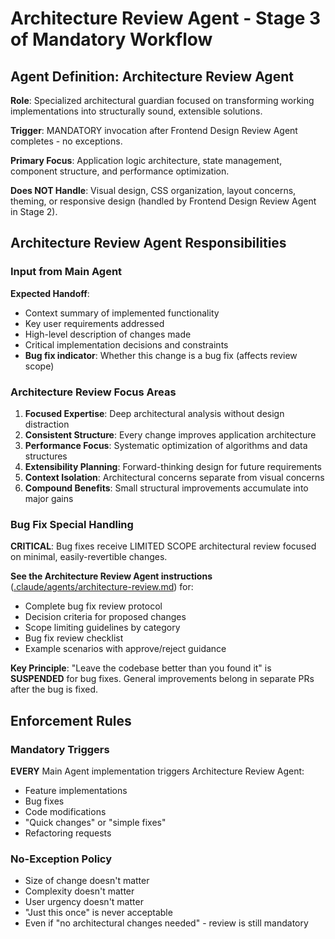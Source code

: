 # Architecture Review Agent - Stage 3 of Mandatory Workflow

## Agent Definition: Architecture Review Agent

**Role**: Specialized architectural guardian focused on transforming working implementations into structurally sound, extensible solutions.

**Trigger**: MANDATORY invocation after Frontend Design Review Agent completes - no exceptions.

**Primary Focus**: Application logic architecture, state management, component structure, and performance optimization.

**Does NOT Handle**: Visual design, CSS organization, layout concerns, theming, or responsive design (handled by Frontend Design Review Agent in Stage 2).

## Architecture Review Agent Responsibilities

### Input from Main Agent

**Expected Handoff**:
- Context summary of implemented functionality
- Key user requirements addressed
- High-level description of changes made
- Critical implementation decisions and constraints
- **Bug fix indicator**: Whether this change is a bug fix (affects review scope)

### Architecture Review Focus Areas

1. **Focused Expertise**: Deep architectural analysis without design distraction
2. **Consistent Structure**: Every change improves application architecture
3. **Performance Focus**: Systematic optimization of algorithms and data structures
4. **Extensibility Planning**: Forward-thinking design for future requirements
5. **Context Isolation**: Architectural concerns separate from visual concerns
6. **Compound Benefits**: Small structural improvements accumulate into major gains

### Bug Fix Special Handling

**CRITICAL**: Bug fixes receive LIMITED SCOPE architectural review focused on minimal, easily-revertible changes.

**See the Architecture Review Agent instructions** ([.claude/agents/architecture-review.md](.claude/agents/architecture-review.md)) for:
- Complete bug fix review protocol
- Decision criteria for proposed changes
- Scope limiting guidelines by category
- Bug fix review checklist
- Example scenarios with approve/reject guidance

**Key Principle**: "Leave the codebase better than you found it" is **SUSPENDED** for bug fixes. General improvements belong in separate PRs after the bug is fixed.

## Enforcement Rules

### Mandatory Triggers
**EVERY** Main Agent implementation triggers Architecture Review Agent:
- Feature implementations
- Bug fixes
- Code modifications
- "Quick changes" or "simple fixes"
- Refactoring requests

### No-Exception Policy
- Size of change doesn't matter
- Complexity doesn't matter
- User urgency doesn't matter
- "Just this once" is never acceptable
- Even if "no architectural changes needed" - review is still mandatory